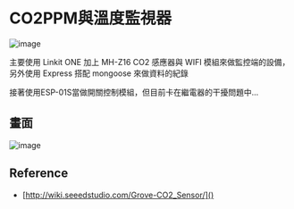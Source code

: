 # CO2PPM與溫度監視器

![image](https://i.imgur.com/EmMgEtI.jpg)

主要使用 Linkit ONE 加上 MH-Z16 CO2 感應器與 WIFI 模組來做監控端的設備，另外使用 Express 搭配 mongoose 來做資料的紀錄

接著使用ESP-01S當做開關控制模組，但目前卡在繼電器的干擾問題中...

## 畫面

![image](https://i.imgur.com/uKUi4VB.png)


## Reference

* [http://wiki.seeedstudio.com/Grove-CO2_Sensor/]()
